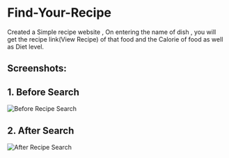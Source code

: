 # Find-Your-Recipe
Created a Simple recipe website , On entering the name of dish , you will get the recipe link(View Recipe) of that food and the Calorie of food as well as Diet level.

## Screenshots:

## 1. Before Search
![Before Recipe Search](https://user-images.githubusercontent.com/84240276/213909296-702bb853-75b2-453e-b891-47f7458b0295.png)

## 2. After Search
![After Recipe Search](https://user-images.githubusercontent.com/84240276/213909361-6d39538e-a60b-4e0f-8b5c-a65f08f79f9e.png)
